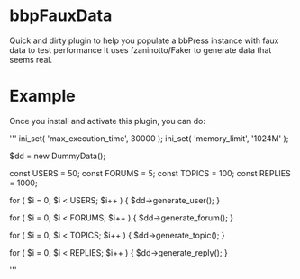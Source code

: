 bbpFauxData
===========

Quick and dirty plugin to help you populate a bbPress instance with faux data to test performance
It uses fzaninotto/Faker to generate data that seems real.

Example
======

Once you install and activate this plugin, you can do:

'''
ini_set( 'max_execution_time', 30000 );
ini_set( 'memory_limit', '1024M' );

$dd = new DummyData();

const USERS   = 50;
const FORUMS  = 5;
const TOPICS  = 100;
const REPLIES = 1000;

for ( $i = 0; $i < USERS; $i++ ) {
  $dd->generate_user();
}

for ( $i = 0; $i < FORUMS; $i++ ) {
	$dd->generate_forum();
}

for ( $i = 0; $i < TOPICS; $i++ ) {
	$dd->generate_topic();
}

for ( $i = 0; $i < REPLIES; $i++ ) {
	$dd->generate_reply();
}

'''
